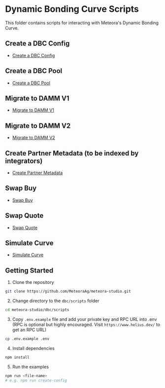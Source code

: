 # Dynamic Bonding Curve Scripts

This folder contains scripts for interacting with Meteora's Dynamic Bonding Curve.

## Create a DBC Config

- [Create a DBC Config](./src/create-config.ts)

## Create a DBC Pool

- [Create a DBC Pool](./src/create-pool.ts)

## Migrate to DAMM V1

- [Migrate to DAMM V1](./src/migrate-to-damm-v1.ts)

## Migrate to DAMM V2

- [Migrate to DAMM V2](./src/migrate-to-damm-v2.ts)

## Create Partner Metadata (to be indexed by integrators)

- [Create Partner Metadata](./src/create-partner-metadata.ts)

## Swap Buy

- [Swap Buy](./src/swap-buy.ts)

## Swap Quote

- [Swap Quote](./src/swap-quote.ts)

## Simulate Curve

- [Simulate Curve](./src/simulate-curve.ts)

## Getting Started

1. Clone the repository

```bash
git clone https://github.com/MeteoraAg/meteora-studio.git
```

2. Change directory to the `dbc/scripts` folder

```bash
cd meteora-studio/dbc/scripts
```

3. Copy `.env.example` file and add your private key and RPC URL into .env (RPC is optional but highly encouraged. Visit `https://www.helius.dev/` to get an RPC URL)

```bash
cp .env.example .env
```

4. Install dependencies

```bash
npm install
```

5. Run the examples

```bash
npm run <file-name>
# e.g. npm run create-config
```


